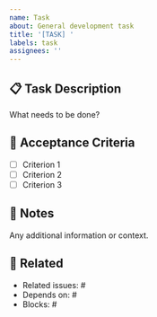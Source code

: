 ```yaml
---
name: Task
about: General development task
title: '[TASK] '
labels: task
assignees: ''
---
```


## 📋 Task Description

What needs to be done?

## 🎯 Acceptance Criteria

- [ ] Criterion 1
- [ ] Criterion 2
- [ ] Criterion 3

## 📝 Notes

Any additional information or context.

## 🔗 Related

- Related issues: #
- Depends on: #
- Blocks: #

